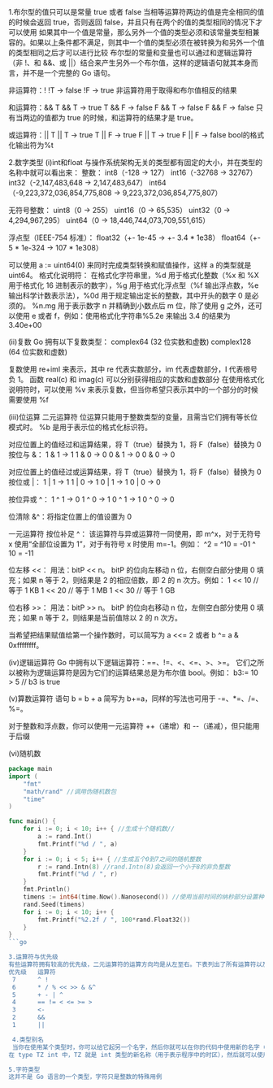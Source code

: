 1.布尔型的值只可以是常量 true 或者 false
当相等运算符两边的值是完全相同的值的时候会返回 true，否则返回 false，并且只有在两个的值的类型相同的情况下才可以使用
如果其中一个值是常量，那么另外一个值的类型必须和该常量类型相兼容的。如果以上条件都不满足，则其中一个值的类型必须在被转换为和另外一个值的类型相同之后才可以进行比较
布尔型的常量和变量也可以通过和逻辑运算符（非 !、和 &&、或 ||）结合来产生另外一个布尔值，这样的逻辑语句就其本身而言，并不是一个完整的 Go 语句。

非运算符：!
!T -> false
!F -> true
非运算符用于取得和布尔值相反的结果

和运算符：&&
T && T -> true
T && F -> false
F && T -> false
F && F -> false
只有当两边的值都为 true 的时候，和运算符的结果才是 true。

或运算符：||
T || T -> true
T || F -> true
F || T -> true
F || F -> false
bool的格式化输出符为%t

2.数字类型
(i)int和float
与操作系统架构无关的类型都有固定的大小，并在类型的名称中就可以看出来：
整数：
int8（-128 -> 127）
int16（-32768 -> 32767）
int32（-2,147,483,648 -> 2,147,483,647）
int64（-9,223,372,036,854,775,808 -> 9,223,372,036,854,775,807）

无符号整数：
uint8（0 -> 255）
uint16（0 -> 65,535）
uint32（0 -> 4,294,967,295）
uint64（0 -> 18,446,744,073,709,551,615）

浮点型（IEEE-754 标准）：
float32（+- 1e-45 -> +- 3.4 * 1e38）
float64（+- 5 * 1e-324 -> 107 * 1e308）

可以使用 a := uint64(0) 来同时完成类型转换和赋值操作，这样 a 的类型就是 uint64。
格式化说明符：
在格式化字符串里，%d 用于格式化整数（%x 和 %X 用于格式化 16 进制表示的数字），%g 用于格式化浮点型（%f 输出浮点数，%e 输出科学计数表示法），%0d 用于规定输出定长的整数，其中开头的数字 0 是必须的。
%n.mg 用于表示数字 n 并精确到小数点后 m 位，除了使用 g 之外，还可以使用 e 或者 f，例如：使用格式化字符串%5.2e 来输出 3.4 的结果为 3.40e+00

(ii)复数
Go 拥有以下复数类型：
complex64 (32 位实数和虚数)
complex128 (64 位实数和虚数)

复数使用 re+imI 来表示，其中 re 代表实数部分，im 代表虚数部分，I 代表根号负 1。
函数 real(c) 和 imag(c) 可以分别获得相应的实数和虚数部分
在使用格式化说明符时，可以使用 %v 来表示复数，但当你希望只表示其中的一个部分的时候需要使用 %f

(iii)位运算
二元运算符
位运算只能用于整数类型的变量，且需当它们拥有等长位模式时。
%b 是用于表示位的格式化标识符。

对应位置上的值经过和运算结果，将 T（true）替换为 1，将 F（false）替换为 0
按位与 &：
1 & 1 -> 1
1 & 0 -> 0
0 & 1 -> 0
0 & 0 -> 0

对应位置上的值经过或运算结果，将 T（true）替换为 1，将 F（false）替换为 0
按位或 |：
1 | 1 -> 1
1 | 0 -> 1
0 | 1 -> 1
0 | 0 -> 0

按位异或 ^：
1 ^ 1 -> 0
1 ^ 0 -> 1
0 ^ 1 -> 1
0 ^ 0 -> 0

位清除 &^：将指定位置上的值设置为 0

一元运算符
按位补足 ^：
该运算符与异或运算符一同使用，即 m^x，对于无符号 x 使用“全部位设置为 1”，对于有符号 x 时使用 m=-1。例如：
^2 = ^10 = -01 ^ 10 = -11

位左移 <<：
用法：bitP << n。
bitP 的位向左移动 n 位，右侧空白部分使用 0 填充；如果 n 等于 2，则结果是 2 的相应倍数，即 2 的 n 次方。例如：
1 << 10 // 等于 1 KB
1 << 20 // 等于 1 MB
1 << 30 // 等于 1 GB

位右移 >>：
用法：bitP >> n。
bitP 的位向右移动 n 位，左侧空白部分使用 0 填充；如果 n 等于 2，则结果是当前值除以 2 的 n 次方。

当希望把结果赋值给第一个操作数时，可以简写为 a <<= 2 或者 b ^= a & 0xffffffff。

(iv)逻辑运算符
Go 中拥有以下逻辑运算符：==、!=、<、<=、>、>=。
它们之所以被称为逻辑运算符是因为它们的运算结果总是为布尔值 bool。例如：
b3:= 10 > 5 // b3 is true

(v)算数运算符
语句 b = b + a 简写为 b+=a，同样的写法也可用于 -=、*=、/=、%=。

对于整数和浮点数，你可以使用一元运算符 ++（递增）和 --（递减），但只能用于后缀

(vi)随机数
```go
package main
import (
    "fmt"
    "math/rand" //调用伪随机数包
    "time"
)

func main() {
    for i := 0; i < 10; i++ { //生成十个随机数//
        a := rand.Int()
        fmt.Printf("%d / ", a)
    }
    for i := 0; i < 5; i++ { //生成五个0到7之间的随机整数 
        r := rand.Intn(8) //rand.Intn(8)会返回一个小于8的非负整数
        fmt.Printf("%d / ", r)
    }
    fmt.Println()
    timens := int64(time.Now().Nanosecond()) //使用当前时间的纳秒部分设置种子确保每次运行生成的数组不同
    rand.Seed(timens)
    for i := 0; i < 10; i++ {
        fmt.Printf("%2.2f / ", 100*rand.Float32())
    }
}
```go

3.运算符与优先级
有些运算符拥有较高的优先级，二元运算符的运算方向均是从左至右。下表列出了所有运算符以及它们的优先级，由上至下代表优先级由高到低：
优先级   运算符
 7      ^ !
 6      * / % << >> & &^
 5      + - | ^
 4      == != < <= >= >
 3      <-
 2      &&
 1      ||

 4.类型别名
 当你在使用某个类型时，你可以给它起另一个名字，然后你就可以在你的代码中使用新的名字（用于简化名称或解决名称冲突）。
在 type TZ int 中，TZ 就是 int 类型的新名称（用于表示程序中的时区），然后就可以使用 TZ 来操作 int 类型的数据。

5.字符类型
这并不是 Go 语言的一个类型，字符只是整数的特殊用例